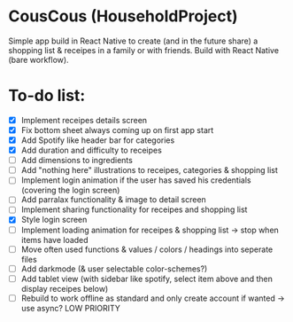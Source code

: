 # CousCous (HouseholdProject)
Simple app build in React Native to create (and in the future share) a shopping list & receipes in a family or with friends.
Build with React Native (bare workflow).

# To-do list:
- [x] Implement receipes details screen
- [x] Fix bottom sheet always coming up on first app start
- [x] Add Spotify like header bar for categories
- [x] Add duration and difficulty to receipes
- [ ] Add dimensions to ingredients
- [ ] Add "nothing here" illustrations to receipes, categories & shopping list
- [ ] Implement login animation if the user has saved his credentials (covering the login screen)
- [ ] Add parralax functionality & image to detail screen
- [ ] Implement sharing functionality for receipes and shopping list
- [x] Style login screen
- [ ] Implement loading animation for receipes & shopping list -> stop when items have loaded
- [ ] Move often used functions & values / colors / headings into seperate files
- [ ] Add darkmode (& user selectable color-schemes?)
- [ ] Add tablet view (with sidebar like spotify, select item above and then display receipes below)
- [ ] Rebuild to work offline as standard and only create account if wanted -> use async? LOW PRIORITY
